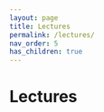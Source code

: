 ```yaml
---
layout: page
title: Lectures
permalink: /lectures/
nav_order: 5
has_children: true
---
```


# Lectures
